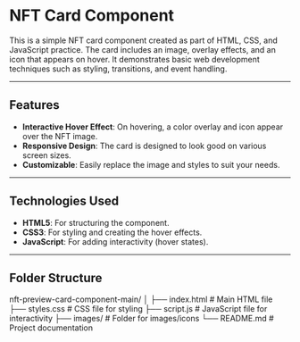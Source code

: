 # NFT Card Component

This is a simple NFT card component created as part of HTML, CSS, and JavaScript practice. The card includes an image, overlay effects, and an icon that appears on hover. It demonstrates basic web development techniques such as styling, transitions, and event handling.

---

## Features

- **Interactive Hover Effect**: On hovering, a color overlay and icon appear over the NFT image.
- **Responsive Design**: The card is designed to look good on various screen sizes.
- **Customizable**: Easily replace the image and styles to suit your needs.


---

## Technologies Used

- **HTML5**: For structuring the component.
- **CSS3**: For styling and creating the hover effects.
- **JavaScript**: For adding interactivity (hover states).

---

## Folder Structure

nft-preview-card-component-main/
│
├── index.html         # Main HTML file
├── styles.css         # CSS file for styling
├── script.js          # JavaScript file for interactivity
├── images/            # Folder for images/icons
└── README.md          # Project documentation
